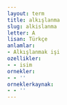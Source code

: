 ```yaml
---
layout: term
title: alkışlanma
slug: alkislanma
letter: A
lisan: Türkçe
anlamlar:
- Alkışlanmak işi
ozellikler:
- - isim
ornekler:
- - ''
orneklerkaynak:
- - ''
---
```

